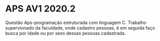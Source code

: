 # APS AV1 2020.2
 Questão Aps-programação estruturada com linguagem C.
Trabalho supervionado da faculdade, onde cadastro pessoas, é em seguida faço busca por idade ou por sexo dessas pessoas cadastrada.